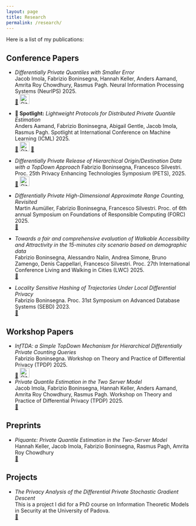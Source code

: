 ```yaml
---
layout: page
title: Research
permalink: /research/
---
```


Here is a list of my publications:

## Conference Papers

- *Differentially Private Quantiles with Smaller Error*\
  Jacob Imola, Fabrizio Boninsegna, Hannah Keller, Anders Aamand, Amrita Roy Chowdhury, Rasmus Pagh. Neural Information Processing Systems (NeurIPS) 2025.\
  [📄](https://arxiv.org/abs/2505.13662) [<img src="https://github.githubassets.com/images/modules/logos_page/GitHub-Mark.png" width="26" height="26" alt="GitHub"/>](https://github.com/NynsenFaber/DP_CC_quantiles)

- **🌟 Spotlight:** *Lightweight Protocols for Distributed Private Quantile Estimation*\
  Anders Aamand, Fabrizio Boninsegna, Abigail Gentle, Jacob Imola, Rasmus Pagh. Spotlight at International Conference on Machine Learning (ICML) 2025.\
  [📄](https://arxiv.org/abs/2502.02990) [<img src="https://github.githubassets.com/images/modules/logos_page/GitHub-Mark.png" width="26" height="26" alt="GitHub"/>](https://github.com/NynsenFaber/Quantile_estimation_with_adaptive_LDP) [🎥](https://icml.cc/virtual/2025/poster/43483)

- *Differentially Private Release of Hierarchical Origin/Destination Data with a TopDown Approach*
  Fabrizio Boninsegna, Francesco Silvestri. Proc. 25th Privacy Enhancing Technologies Symposium (PETS), 2025.\
  [📄](https://petsymposium.org/popets/2025/popets-2025-0087.pdf) [<img src="https://github.githubassets.com/images/modules/logos_page/GitHub-Mark.png" width="26" height="26" alt="GitHub"/>](https://github.com/aidaLabDEI/TDA_hierarchical)

- *Differentially Private High-Dimensional Approximate Range Counting, Revisited*\
  Martin Aumüller, Fabrizio Boninsegna, Francesco Silvestri. Proc. of 6th annual Symposium on Foundations of Responsible Computing (FORC) 2025.\
  [📄](https://drops.dagstuhl.de/entities/document/10.4230/LIPIcs.FORC.2025.15)

- *Towards a fair and comprehensive evaluation of Walkable Accessibility and Attractivity in the 15-minutes city scenario based on demographic data*\
  Fabrizio Boninsegna, Alessandro Nalin, Andrea Simone, Bruno Zamengo, Denis Cappellari, Francesco Silvestri. Proc. 27th International Conference Living and Walking in Cities (LWC) 2025.\
  [📄](../documents/250915_paper_WATERMARK.pdf)

- *Locality Sensitive Hashing of Trajectories Under Local Differential Privacy*\
  Fabrizio Boninsegna. Proc. 31st Symposium on Advanced Database Systems (SEBD) 2023.\
  [📄](https://ceur-ws.org/Vol-3478/paper56.pdf)


## Workshop Papers

- *InfTDA: a Simple TopDown Mechanism for Hierarchical Differentially Private Counting Queries*\
  Fabrizio Boninsegna. Workshop on Theory and Practice of Differential Privacy (TPDP) 2025.\
  [📄](https://arxiv.org/abs/2505.05347) [<img src="https://github.githubassets.com/images/modules/logos_page/GitHub-Mark.png" width="26" height="26" alt="GitHub"/>](https://github.com/NynsenFaber/InfTDA_py)
- *Private Quantile Estimation in the Two Server Model*\
  Jacob Imola, Fabrizio Boninsegna, Hannah Keller, Anders Aamand, Amrita Roy Chowdhury, Rasmus Pagh. Workshop on Theory and Practice of Differential Privacy (TPDP) 2025.\
  [📄](documents/MPC.pdf)

## Preprints

- *Piquantε: Private Quantile Estimation in the Two-Server Model*\
   Hannah Keller, Jacob Imola, Fabrizio Boninsegna, Rasmus Pagh, Amrita Roy Chowdhury\
   [📄](https://arxiv.org/abs/2509.14035)

## Projects
- *The Privacy Analysis of the Differential Private Stochastic Gradient Descent*\
  This is a project I did for a PhD course on Information Theoretic Models in Security at the University of Padova.\
  [📄](../documents/The_Privacy_Analysis_of_the_Differential_Private_Stochastic_Gradient_Descent.pdf)
